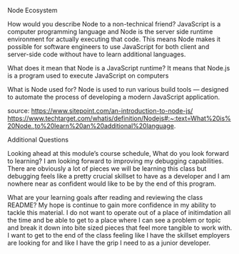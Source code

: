 Node Ecosystem

How would you describe Node to a non-technical friend? JavaScript is a computer programming language and Node is the server side runtime environment for actually executing that code. This means Node makes it possible for software engineers to use JavaScript for both client and server-side code without have to learn additional languages.

What does it mean that Node is a JavaScript runtime? It means that Node.js is a program used to execute JavaScript on computers

What is Node used for? Node is used to run various build tools — designed to automate the process of developing a modern JavaScript application.

source: https://www.sitepoint.com/an-introduction-to-node-js/
https://www.techtarget.com/whatis/definition/Nodejs#:~:text=What%20is%20Node.,to%20learn%20an%20additional%20language.


Additional Questions

Looking ahead at this module’s course schedule, What do you look forward to learning?
I am looking forward to improving my debugging capabilities. There are obviously a lot of pieces we will be learning this class but debugging feels like a pretty crucial skillset to have as a developer and I am nowhere near as confident would like to be by the end of this program.

What are your learning goals after reading and reviewing the class README?
My hope is continue to gain more confidence in my ability to tackle this material. I do not want to operate out of a place of initimdation all the time and be able to get to a place where I can see a problem or topic and break it down into bite sized pieces that feel more tangible to work with. I want to get to the end of the class feeling like I have the skillset employers are looking for and like I have the grip I need to as a junior developer.